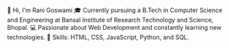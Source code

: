 👋 Hi, I'm Rani Goswami
🎓 Currently pursuing a B.Tech in Computer Science and Engineering at Bansal Institute of Research Technology and Science, Bhopal.
💻 Passionate about Web Development and constantly learning new technologies.
🔧 Skills: HTML, CSS, JavaScript, Python, and SQL.
<!---
RaniGoswami526/RaniGoswami526 is a ✨ special ✨ repository because its `README.md` (this file) appears on your GitHub profile.
You can click the Preview link to take a look at your changes.
--->
